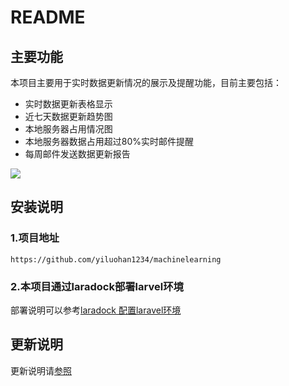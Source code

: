 # README
## 主要功能
本项目主要用于实时数据更新情况的展示及提醒功能，目前主要包括：
- 实时数据更新表格显示
- 近七天数据更新趋势图
- 本地服务器占用情况图
- 本地服务器数据占用超过80%实时邮件提醒
- 每周邮件发送数据更新报告

![](https://app.yinxiang.com/shard/s70/res/c15d58ac-0fb4-425a-b7e8-c84bcb5a97f9/1.png)
## 安装说明
### 1.项目地址
```
https://github.com/yiluohan1234/machinelearning
```
### 2.本项目通过laradock部署larvel环境
部署说明可以参考[laradock 配置laravel环境](https://blog.csdn.net/yiluohan0307/article/details/80062899)
## 更新说明
更新说明请[参照](https://github.com/yiluohan1234/machinelearning/blob/master/changlog.md)

